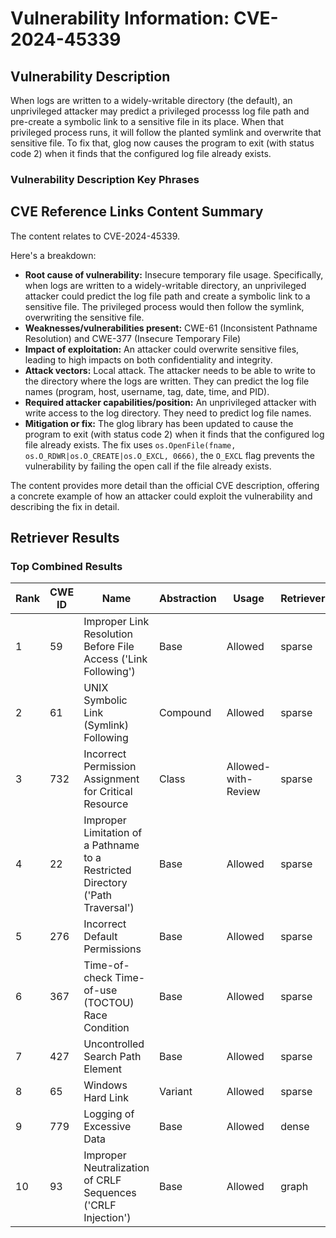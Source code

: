 # Vulnerability Information: CVE-2024-45339

## Vulnerability Description
When logs are written to a widely-writable directory (the default), an unprivileged attacker may predict a privileged processs log file path and pre-create a symbolic link to a sensitive file in its place. When that privileged process runs, it will follow the planted symlink and overwrite that sensitive file. To fix that, glog now causes the program to exit (with status code 2) when it finds that the configured log file already exists.

### Vulnerability Description Key Phrases

## CVE Reference Links Content Summary
The content relates to CVE-2024-45339.

Here's a breakdown:

*   **Root cause of vulnerability:** Insecure temporary file usage. Specifically, when logs are written to a widely-writable directory, an unprivileged attacker could predict the log file path and create a symbolic link to a sensitive file. The privileged process would then follow the symlink, overwriting the sensitive file.
*   **Weaknesses/vulnerabilities present:** CWE-61 (Inconsistent Pathname Resolution) and CWE-377 (Insecure Temporary File)
*   **Impact of exploitation:** An attacker could overwrite sensitive files, leading to high impacts on both confidentiality and integrity.
*   **Attack vectors:** Local attack. The attacker needs to be able to write to the directory where the logs are written. They can predict the log file names (program, host, username, tag, date, time, and PID).
*   **Required attacker capabilities/position:** An unprivileged attacker with write access to the log directory. They need to predict log file names.
*   **Mitigation or fix:** The glog library has been updated to cause the program to exit (with status code 2) when it finds that the configured log file already exists. The fix uses `os.OpenFile(fname, os.O_RDWR|os.O_CREATE|os.O_EXCL, 0666)`, the `O_EXCL` flag prevents the vulnerability by failing the open call if the file already exists.

The content provides more detail than the official CVE description, offering a concrete example of how an attacker could exploit the vulnerability and describing the fix in detail.

## Retriever Results

### Top Combined Results

| Rank | CWE ID | Name | Abstraction | Usage  | Retrievers | Individual Scores |
|------|--------|------|-------------|-------|------------|-------------------|
| 1 | 59 | Improper Link Resolution Before File Access ('Link Following') | Base | Allowed | sparse | 0.175 |
| 2 | 61 | UNIX Symbolic Link (Symlink) Following | Compound | Allowed | sparse | 0.156 |
| 3 | 732 | Incorrect Permission Assignment for Critical Resource | Class | Allowed-with-Review | sparse | 0.149 |
| 4 | 22 | Improper Limitation of a Pathname to a Restricted Directory ('Path Traversal') | Base | Allowed | sparse | 0.144 |
| 5 | 276 | Incorrect Default Permissions | Base | Allowed | sparse | 0.143 |
| 6 | 367 | Time-of-check Time-of-use (TOCTOU) Race Condition | Base | Allowed | sparse | 0.137 |
| 7 | 427 | Uncontrolled Search Path Element | Base | Allowed | sparse | 0.135 |
| 8 | 65 | Windows Hard Link | Variant | Allowed | sparse | 0.132 |
| 9 | 779 | Logging of Excessive Data | Base | Allowed | dense | 0.427 |
| 10 | 93 | Improper Neutralization of CRLF Sequences ('CRLF Injection') | Base | Allowed | graph | 0.002 |

